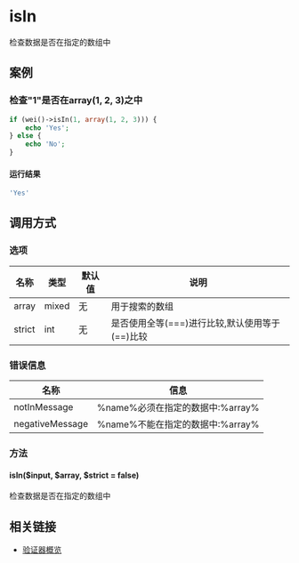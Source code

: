 isIn
====

检查数据是否在指定的数组中

案例
----

### 检查"1"是否在array(1, 2, 3)之中

```php
if (wei()->isIn(1, array(1, 2, 3))) {
    echo 'Yes';
} else {
    echo 'No';
}
```

#### 运行结果

```php
'Yes'
```

调用方式
--------

### 选项

名称              | 类型    | 默认值  | 说明
------------------|---------|---------|------
array             | mixed   | 无      | 用于搜索的数组
strict            | int     | 无      | 是否使用全等(===)进行比较,默认使用等于(==)比较

### 错误信息

名称                       | 信息
---------------------------|------
notInMessage               | %name%必须在指定的数据中:%array%
negativeMessage            | %name%不能在指定的数据中:%array%

### 方法

#### isIn($input, $array, $strict = false)
检查数据是否在指定的数组中

相关链接
--------

* [验证器概览](../book/validators.md)